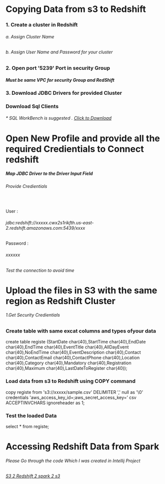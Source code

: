 <h1> Copying Data from s3 to Redshift </h1>
<h3> 1. Create a cluster in Redshift </h3>

<h6> a. Assign Cluster Name </h6>
<h6> b. Assign User Name and Password for your cluster </h6>
<h3> 2. Open port '5239' Port in security Group </h3>
<h5> Must be same VPC for security Group and RedShift </h5>
<h3> 3. Download JDBC Drivers for provided Cluster </h3>
<h3>   Download Sql Clients</h3>
<h6>   * SQL WorkBench is suggested . <a href="https://www.sql-workbench.eu/Workbench-Build123-Mac.tgz">Click to Download</a></h6>
<h1> Open New Profile and provide all the required Credientials to Connect redshift </h1>

<h5> Map JDBC Driver to the Driver Input Field </h5>
<h6>Provide Credientials </h6><br>
<p>User :</p> <h6> jdbc:redshift://xxxxx.cwx2s1rikfth.us-east-2.redshift.amazonaws.com:5439/xxxx</h6>
<p>Password : <p> <h6>xxxxxx</h6>


<h6> Test the connection to avoid time </h6>

<h1> Upload the files in S3 with the same region as Redshift Cluster </h1>

<h6> 1.Get Security Credientials</h6>

<h6> <h3><b>Create table with same excat columns and types ofyour data</b></h3> <p> create table registe (StartDate char(40),StartTime char(40),EndDate char(40),EndTime char(40),EventTitle char(40),AllDayEvent char(40),NoEndTime char(40),EventDescription char(40),Contact char(40),ContactEmail char(40),ContactPhone char(40),Location char(40),Category char(40),Mandatory char(40),Registration char(40),Maximum char(40),LastDateToRegister char(40));

<h3><b>Load data from s3 to Redshift using COPY command </b></h3> copy registe from 's3://xxxxx/sample.csv' DELIMITER ',' null as '\0'  credentials 'aws_access_key_id=<text>;aws_secret_access_key=<text>’ csv ACCEPTINVCHARS
 ignoreheader as 1;
<h3><b> Test the loaded Data </b></h3> select * from registe;</p></h6>


<h1> Accessing Redshift Data from Spark </h1>

<h6>Please Go through the code Which I was created in Intellij Project </h6>
<h6> <a href="https://github.com/soumithx/IdeaProjects/tree/master/Redshift"> S3 2 Redshift 2 spark 2 s3 </a> </h6>





